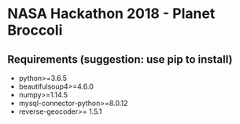 # NASA Hackathon 2018 - Planet Broccoli
## Requirements (suggestion: use pip to install)
* python>=3.6.5
* beautifulsoup4>=4.6.0
* numpy>=1.14.5
* mysql-connector-python>=8.0.12
* reverse-geocoder>= 1.5.1

